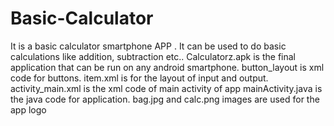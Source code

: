 # Basic-Calculator
It is a basic calculator smartphone APP . It can be used to do basic calculations like addition, subtraction etc..
Calculatorz.apk is the final application that can be run on any android smartphone.
button_layout is xml code for buttons.
item.xml is for the layout of input and output.
activity_main.xml is the xml code of main activity of app
mainActivity.java is the java code for application.
bag.jpg and calc.png images are used for the app logo

